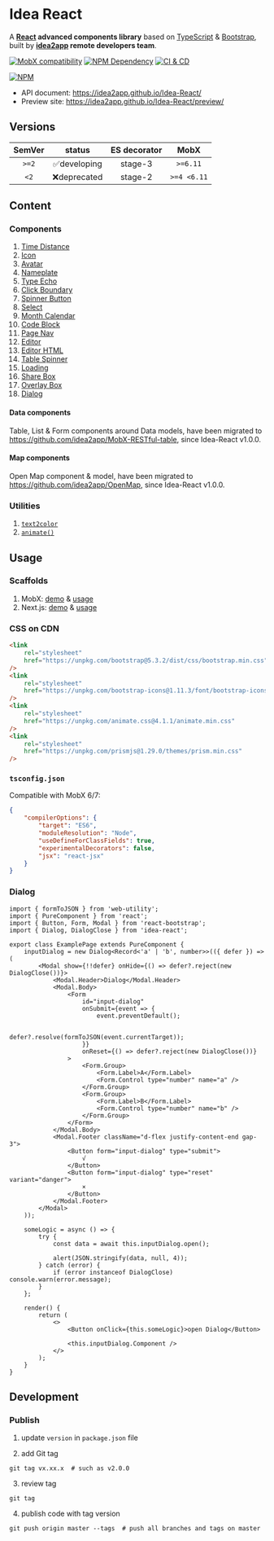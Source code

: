 # Idea React

A **[React][1] advanced components library** based on [TypeScript][2] & [Bootstrap][3], built by **[idea2app][4] remote developers team**.

[![MobX compatibility](https://img.shields.io/badge/Compatible-1?logo=mobx&label=MobX%206%2F7)][5]
[![NPM Dependency](https://img.shields.io/librariesio/github/idea2app/Idea-React.svg)][6]
[![CI & CD](https://github.com/idea2app/Idea-React/actions/workflows/main.yml/badge.svg)][7]

[![NPM](https://nodei.co/npm/idea-react.png?downloads=true&downloadRank=true&stars=true)][8]

-   API document: https://idea2app.github.io/Idea-React/
-   Preview site: https://idea2app.github.io/Idea-React/preview/

## Versions

| SemVer |    status    | ES decorator |    MobX     |
| :----: | :----------: | :----------: | :---------: |
| `>=2`  | ✅developing |   stage-3    |  `>=6.11`   |
|  `<2`  | ❌deprecated |   stage-2    | `>=4 <6.11` |

## Content

### Components

1. [Time Distance](source/TimeDistance.tsx)
2. [Icon](source/Icon.tsx)
3. [Avatar](source/Avatar.tsx)
4. [Nameplate](source/Nameplate.tsx)
5. [Type Echo](source/TypeEcho.tsx)
6. [Click Boundary](source/ClickBoundary.tsx)
7. [Spinner Button](source/SpinnerButton.tsx)
8. [Select](source/Select.tsx)
9. [Month Calendar](source/MonthCalendar.tsx)
10. [Code Block](source/CodeBlock.tsx)
11. [Page Nav](source/PageNav.tsx)
12. [Editor](source/Editor.tsx)
13. [Editor HTML](source/EditorHTML.tsx)
14. [Table Spinner](source/TableSpinner.tsx)
15. [Loading](source/Loading.tsx)
16. [Share Box](source/ShareBox.tsx)
17. [Overlay Box](source/OverlayBox.tsx)
18. [Dialog](source/Dialog.tsx)

#### Data components

Table, List & Form components around Data models, have been migrated to https://github.com/idea2app/MobX-RESTful-table, since Idea-React v1.0.0.

#### Map components

Open Map component & model, have been migrated to https://github.com/idea2app/OpenMap, since Idea-React v1.0.0.

### Utilities

1. [`text2color`](source/color.ts)
2. [`animate()`](source/animate.ts)

## Usage

### Scaffolds

1. MobX: [demo][9] & [usage][10]
2. Next.js: [demo][11] & [usage][12]

### CSS on CDN

```html
<link
    rel="stylesheet"
    href="https://unpkg.com/bootstrap@5.3.2/dist/css/bootstrap.min.css"
/>
<link
    rel="stylesheet"
    href="https://unpkg.com/bootstrap-icons@1.11.3/font/bootstrap-icons.css"
/>
<link
    rel="stylesheet"
    href="https://unpkg.com/animate.css@4.1.1/animate.min.css"
/>
<link
    rel="stylesheet"
    href="https://unpkg.com/prismjs@1.29.0/themes/prism.min.css"
/>
```

### `tsconfig.json`

Compatible with MobX 6/7:

```json
{
    "compilerOptions": {
        "target": "ES6",
        "moduleResolution": "Node",
        "useDefineForClassFields": true,
        "experimentalDecorators": false,
        "jsx": "react-jsx"
    }
}
```

### Dialog

```tsx
import { formToJSON } from 'web-utility';
import { PureComponent } from 'react';
import { Button, Form, Modal } from 'react-bootstrap';
import { Dialog, DialogClose } from 'idea-react';

export class ExamplePage extends PureComponent {
    inputDialog = new Dialog<Record<'a' | 'b', number>>(({ defer }) => (
        <Modal show={!!defer} onHide={() => defer?.reject(new DialogClose())}>
            <Modal.Header>Dialog</Modal.Header>
            <Modal.Body>
                <Form
                    id="input-dialog"
                    onSubmit={event => {
                        event.preventDefault();

                        defer?.resolve(formToJSON(event.currentTarget));
                    }}
                    onReset={() => defer?.reject(new DialogClose())}
                >
                    <Form.Group>
                        <Form.Label>A</Form.Label>
                        <Form.Control type="number" name="a" />
                    </Form.Group>
                    <Form.Group>
                        <Form.Label>B</Form.Label>
                        <Form.Control type="number" name="b" />
                    </Form.Group>
                </Form>
            </Modal.Body>
            <Modal.Footer className="d-flex justify-content-end gap-3">
                <Button form="input-dialog" type="submit">
                    √
                </Button>
                <Button form="input-dialog" type="reset" variant="danger">
                    ×
                </Button>
            </Modal.Footer>
        </Modal>
    ));

    someLogic = async () => {
        try {
            const data = await this.inputDialog.open();

            alert(JSON.stringify(data, null, 4));
        } catch (error) {
            if (error instanceof DialogClose) console.warn(error.message);
        }
    };

    render() {
        return (
            <>
                <Button onClick={this.someLogic}>open Dialog</Button>

                <this.inputDialog.Component />
            </>
        );
    }
}
```

## Development

### Publish

1. update `version` in `package.json` file

2. add Git tag

```shell
git tag vx.xx.x  # such as v2.0.0
```

3. review tag

```shell
git tag
```

4. publish code with tag version

```shell
git push origin master --tags  # push all branches and tags on master
```

[1]: https://reactjs.org/
[2]: https://www.typescriptlang.org/
[3]: https://getbootstrap.com/
[4]: https://idea2app.github.io/
[5]: https://mobx.js.org/
[6]: https://libraries.io/npm/idea-react
[7]: https://github.com/idea2app/Idea-React/actions/workflows/main.yml
[8]: https://nodei.co/npm/idea-react/
[9]: https://idea2app.github.io/React-MobX-Bootstrap-ts/
[10]: https://github.com/idea2app/React-MobX-Bootstrap-ts/blob/master/src/page/Component.tsx
[11]: https://next-bootstrap-ts.vercel.app/
[12]: https://github.com/idea2app/next-bootstrap-ts/blob/main/pages/component.tsx
